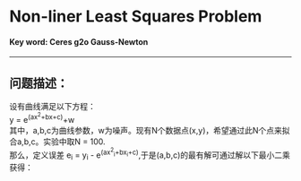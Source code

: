 # Non-liner Least Squares Problem
#### Key word: Ceres  g2o   Gauss-Newton
---

## 问题描述：
设有曲线满足以下方程：  
y = e<sup>(ax<sup>2</sup>+bx+c)</sup>+w  
其中，a,b,c为曲线参数，w为噪声。现有N个数据点(x,y)，希望通过此N个点来拟合a,b,c。实验中取N = 100.  
  那么，定义误差 e<sub>i</sub> = y<sub>i</sub> - e<sup>(ax<sup>2</sup><sub>i</sub>+bx<sub>i</sub>+c)</sup>,于是(a,b,c)的最有解可通过解以下最小二乘获得：  
 
